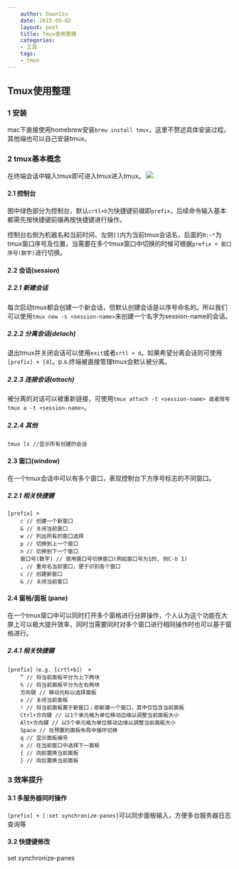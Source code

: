 ```yaml
---
    author: Dawn1iu
    date: 2015-09-02
    layout: post
    title: Tmux使用整理
    categories:
    - 工具
    tags:
    - tmux
---
```

## Tmux使用整理

### 1 安装

mac下直接使用homebrew安装`brew install tmux`，这里不赘述具体安装过程。其他端也可以自己安装tmux。

### 2 tmux基本概念

在终端会话中输入tmux即可进入tmux进入tmux。
![](http://upload-images.jianshu.io/upload_images/7557064-275439d64442ae21.jpg?imageMogr2/auto-orient/strip%7CimageView2/2/w/1240)

#### 2.1 控制台
图中绿色部分为控制台，默认`crtl+b`为快捷键前缀即`prefix`，后续命令输入基本都需先按快捷键前缀再按快捷键进行操作。

控制台右侧为机器名和当前时间、左侧`[]`内为当前tmux会话名，后面的`0:~*`为tmux窗口序号及位置，当需要在多个tmux窗口中切换的时候可根据`prefix + 窗口序号(数字)`进行切换。

#### 2.2 会话(session)
##### 2.2.1 新建会话
每次启动tmux都会创建一个新会话，但默认创建会话是以序号命名的。所以我们可以使用`tmux new -s <session-name>`来创建一个名字为session-name的会话。
##### 2.2.2 分离会话(detach)
退出tmux并关闭会话可以使用`exit`或者`crtl + d`。如果希望分离会话则可使用`[prefix] + [d]`。p.s.终端被直接管理tmux会默认被分离。
##### 2.2.3 连接会话(attach)
被分离的对话可以被重新链接，可使用`tmux attach -t <session-name> 或者简写 tmux a -t <session-name>`。
##### 2.2.4 其他
```
tmux ls //显示所有创建的会话
```

#### 2.3 窗口(window)
在一个tmux会话中可以有多个窗口，表现控制台下方序号标志的不同窗口。
##### 2.2.1 相关快捷键
```
[prefix] + 
	c // 创建一个新窗口
	& // 关闭当前窗口
	w // 列出所有的窗口选择
	p // 切换到上一个窗口
	n // 切换到下一个窗口
	窗口号(数字) // 使用窗口号切换窗口(例如窗口号为1的, 则C-b 1)
	, // 重命名当前窗口，便于识别各个窗口
	c // 创建新窗口
	& // 关闭当前窗口
```

#### 2.4 窗格/面板 (pane)
在一个tmux窗口中可以同时打开多个窗格进行分屏操作，个人认为这个功能在大屏上可以极大提升效率，同时当需要同时对多个窗口进行相同操作时也可以基于窗格进行。
##### 2.4.1 相关快捷键
```
[prefix]（e.g. [crtl+b]） + 
	” // 将当前面板平分为上下两块
	% // 将当前面板平分为左右两块
	方向键 // 移动光标以选择面板
	x // 关闭当前面板
	! // 将当前面板置于新窗口；即新建一个窗口，其中仅包含当前面板
	Ctrl+方向键 // 以1个单元格为单位移动边缘以调整当前面板大小
	Alt+方向键 // 以5个单元格为单位移动边缘以调整当前面板大小
	Space // 在预置的面板布局中循环切换
	q // 显示面板编号
	o // 在当前窗口中选择下一面板
	{ // 向前置换当前面板
	} // 向后置换当前面板
```


### 3 效率提升

#### 3.1 多服务器同时操作
`[prefix] + [:set synchronize-panes]`可以同步面板输入，方便多台服务器日志查询等

#### 3.2 快捷键修改


set synchronize-panes



















